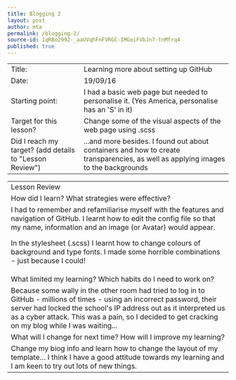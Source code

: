 ```yaml
---
title: Blogging 2
layout: post
author: mta
permalink: /blogging-2/
source-id: 1qRBo2992-_aaUVqhFnFVRGC-IMGoiFVbJn7-tnMfrq4
published: true
---
```

<table>
  <tr>
    <td>Title:</td>
    <td>Learning more about setting up GitHub</td>
  </tr>
  <tr>
    <td>Date:</td>
    <td>19/09/16</td>
  </tr>
  <tr>
    <td>Starting point:</td>
    <td>I had a basic web page but needed to personalise it. (Yes America, personalise has an 'S' in it)</td>
  </tr>
  <tr>
    <td>Target for this lesson?</td>
    <td>Change some of the visual aspects of the web page using .scss </td>
  </tr>
  <tr>
    <td>Did I reach my target? 
(add details to "Lesson Review")</td>
    <td>...and more besides.  I found out about containers and how to create transparencies, as well as applying images to the backgrounds</td>
  </tr>
</table>


<table>
  <tr>
    <td>Lesson Review</td>
  </tr>
  <tr>
    <td>How did I learn? What strategies were effective? </td>
  </tr>
  <tr>
    <td>I had to remember and refamiliarise myself with the features and navigation of GitHub.  I learnt how to edit the config file so that my name, information and an image (or Avatar) would appear. 

In the stylesheet (.scss) I learnt how to change colours of background and type fonts.  I made some horrible combinations - just because I could!</td>
  </tr>
  <tr>
    <td>What limited my learning? Which habits do I need to work on? </td>
  </tr>
  <tr>
    <td>Because some wally in the other room had tried to log in to GitHub - millions of times - using an incorrect password, their server had locked the school's IP address out as it interpreted us as a cyber attack.  This was a pain, so I decided to get cracking on my blog while I was waiting...</td>
  </tr>
  <tr>
    <td>What will I change for next time? How will I improve my learning?</td>
  </tr>
  <tr>
    <td>Change my biog info and learn how to change the layout of my template…
I think I have a good attitude towards my learning and I am keen to try out lots of new things.

</td>
  </tr>
</table>


